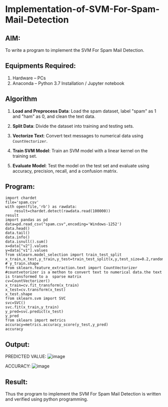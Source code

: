 # Implementation-of-SVM-For-Spam-Mail-Detection

## AIM:
To write a program to implement the SVM For Spam Mail Detection.

## Equipments Required:
1. Hardware – PCs
2. Anaconda – Python 3.7 Installation / Jupyter notebook

## Algorithm
1. **Load and Preprocess Data**: Load the spam dataset, label "spam" as 1 and "ham" as 0, and clean the text data.

2. **Split Data**: Divide the dataset into training and testing sets.

3. **Vectorize Text**: Convert text messages to numerical data using `CountVectorizer`.

4. **Train SVM Model**: Train an SVM model with a linear kernel on the training set.

5. **Evaluate Model**: Test the model on the test set and evaluate using accuracy, precision, recall, and a confusion matrix.
## Program:
```
import chardet
file='spam.csv'
with open(file,'rb') as rawdata:
    result=chardet.detect(rawdata.read(100000))
result
import pandas as pd
data=pd.read_csv("spam.csv",encoding='Windows-1252')
data.head()
data.tail()
data.info()
data.isnull().sum()
x=data["v2"].values
y=data["v1"].values
from sklearn.model_selection import train_test_split
x_train,x_test,y_train,y_test=train_test_split(x,y,test_size=0.2,random_state=0)
# y_train.shape
from sklearn.feature_extraction.text import CountVectorizer
#countvetorizer is a methon to convert text to numerical data.the text is transformed to a  sparse matrix
cv=CountVectorizer()
x_train=cv.fit_transform(x_train)
x_test=cv.transform(x_test)
x_test.shape
from sklearn.svm import SVC
svc=SVC()
svc.fit(x_train,y_train)
y_pred=svc.predict(x_test)
y_pred
from sklearn import metrics
accuracy=metrics.accuracy_score(y_test,y_pred)
accuracy
```

## Output:

PREDICTED VALUE:
![image](https://github.com/user-attachments/assets/423baeda-b82d-47cc-b60c-b9d46848b627)

ACCURACY:
![image](https://github.com/user-attachments/assets/3ae74333-b846-42e8-aca5-89139112b960)


## Result:
Thus the program to implement the SVM For Spam Mail Detection is written and verified using python programming.
